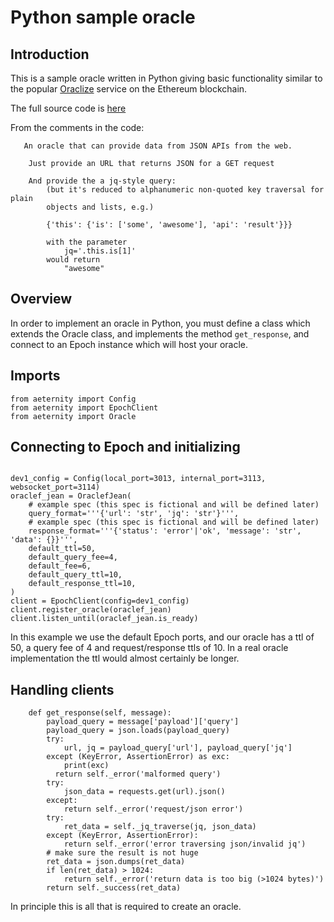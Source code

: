 # Python sample oracle

## Introduction

This is a sample oracle written in Python giving basic functionality similar to the popular [Oraclize](http://www.oraclize.it/) service on the Ethereum blockchain.

The full source code is [here](https://github.com/aeternity/aepp-sdk-python/blob/master/examples/oracle_operator_example.py)

From the comments in the code:

```
   An oracle that can provide data from JSON APIs from the web.

    Just provide an URL that returns JSON for a GET request

    And provide the a jq-style query:
        (but it's reduced to alphanumeric non-quoted key traversal for plain
        objects and lists, e.g.)

        {'this': {'is': ['some', 'awesome'], 'api': 'result'}}}

        with the parameter
            jq='.this.is[1]'
        would return
            "awesome"
```

## Overview

In order to implement an oracle in Python, you must define a class which extends the Oracle class, and implements the method `get_response`, and connect to an Epoch instance which will host your oracle.

## Imports

```
from aeternity import Config
from aeternity import EpochClient
from aeternity import Oracle

```

## Connecting to Epoch and initializing

```

dev1_config = Config(local_port=3013, internal_port=3113, websocket_port=3114)
oraclef_jean = OraclefJean(
    # example spec (this spec is fictional and will be defined later)
    query_format='''{'url': 'str', 'jq': 'str'}''',
    # example spec (this spec is fictional and will be defined later)
    response_format='''{'status': 'error'|'ok', 'message': 'str', 'data': {}}''',
    default_ttl=50,
    default_query_fee=4,
    default_fee=6,
    default_query_ttl=10,
    default_response_ttl=10,
)
client = EpochClient(config=dev1_config)
client.register_oracle(oraclef_jean)
client.listen_until(oraclef_jean.is_ready)
```

In this example we use the default Epoch ports, and our oracle has a ttl of 50, a query fee of 4 and request/response ttls of 10. In a real oracle implementation the ttl would almost certainly be longer.

## Handling clients

```
    def get_response(self, message):
        payload_query = message['payload']['query']
        payload_query = json.loads(payload_query)
        try:
            url, jq = payload_query['url'], payload_query['jq']
        except (KeyError, AssertionError) as exc:
            print(exc)
          return self._error('malformed query')
        try:
            json_data = requests.get(url).json()
        except:
            return self._error('request/json error')
        try:
            ret_data = self._jq_traverse(jq, json_data)
        except (KeyError, AssertionError):
            return self._error('error traversing json/invalid jq')
        # make sure the result is not huge
        ret_data = json.dumps(ret_data)
        if len(ret_data) > 1024:
            return self._error('return data is too big (>1024 bytes)')
        return self._success(ret_data)
```

In principle this is all that is required to create an oracle.


